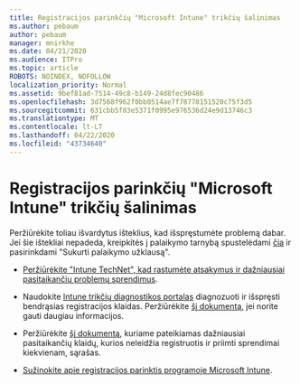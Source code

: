 ```yaml
---
title: Registracijos parinkčių "Microsoft Intune" trikčių šalinimas
ms.author: pebaum
author: pebaum
manager: mnirkhe
ms.date: 04/21/2020
ms.audience: ITPro
ms.topic: article
ROBOTS: NOINDEX, NOFOLLOW
localization_priority: Normal
ms.assetid: 9bef81ad-7514-49c8-b149-24d8fec90486
ms.openlocfilehash: 3d7568f962f0bb0514ae7f78778151520c75f3d5
ms.sourcegitcommit: 631cbb5f03e5371f0995e976536d24e9d13746c3
ms.translationtype: MT
ms.contentlocale: lt-LT
ms.lasthandoff: 04/22/2020
ms.locfileid: "43734640"
---
```

# <a name="troubleshoot-issues-with-enrollment-options-microsoft-intune"></a>Registracijos parinkčių "Microsoft Intune" trikčių šalinimas

Peržiūrėkite toliau išvardytus išteklius, kad išspręstumėte problemą dabar. Jei šie ištekliai nepadeda, kreipkitės į palaikymo tarnybą spustelėdami [čia](https://portal.azure.com/#blade/Microsoft_Intune_DeviceSettings/ExtensionLandingBlade/help) ir pasirinkdami "Sukurti palaikymo užklausą". 
  
- [Peržiūrėkite "Intune TechNet", kad rastumėte atsakymus ir dažniausiai pasitaikančių problemų sprendimus](https://social.technet.microsoft.com/Forums/home?category=microsoftintune&amp;filter=alltypes&amp;sort=lastpostdesc).
    
- Naudokite [Intune trikčių diagnostikos portalas](https://devicemanagement.microsoft.com/#blade/Microsoft_Intune_DeviceSettings/TroubleshootBlade) diagnozuoti ir išspręsti bendrąsias registracijos klaidas. Peržiūrėkite [šį dokumentą,](https://docs.microsoft.com/intune/help-desk-operators) jei norite gauti daugiau informacijos. 
    
- Peržiūrėkite [šį dokumentą,](https://docs.microsoft.com/intune-classic/Troubleshoot/troubleshoot-device-enrollment-in-intune) kuriame pateikiamas dažniausiai pasitaikančių klaidų, kurios neleidžia registruotis ir priimti sprendimai kiekvienam, sąrašas. 
    
- [Sužinokite apie registracijos parinktis programoje Microsoft Intune](https://docs.microsoft.com/intune/enrollment-options).
    

